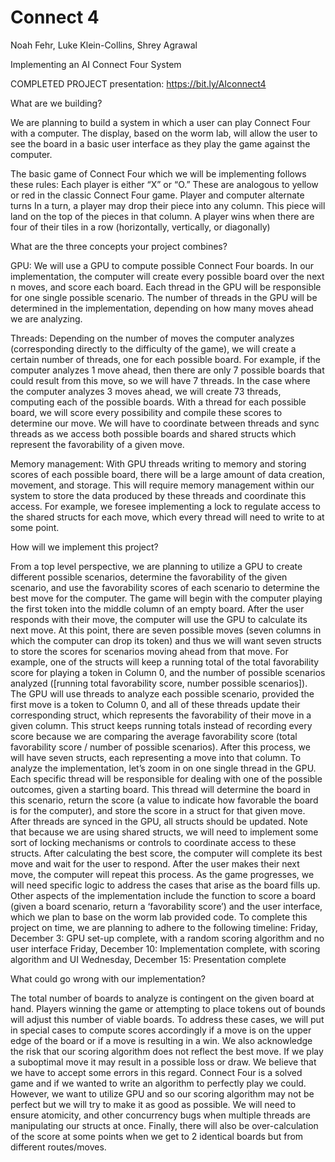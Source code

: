 # Connect 4

Noah Fehr, Luke Klein-Collins, Shrey Agrawal

Implementing an AI Connect Four System

COMPLETED PROJECT presentation: https://bit.ly/AIconnect4

What are we building?

We are planning to build a system in which a user can play Connect Four with a computer. The display, based on the worm lab, will allow the user to see the board in a basic user interface as they play the game against the computer.

The basic game of Connect Four which we will be implementing follows these rules: 
Each player is either “X” or “O.” These are analogous to yellow or red in the classic Connect Four game.
Player and computer alternate turns
In a turn, a player may drop their piece into any column. This piece will land on the top of the pieces in that column.
A player wins when there are four of their tiles in a row (horizontally, vertically, or diagonally) 

What are the three concepts your project combines?

GPU: We will use a GPU to compute possible Connect Four boards. In our implementation, the computer will create every possible board over the next n moves, and score each board. Each thread in the GPU will be responsible for one single possible scenario. The number of threads in the GPU will be determined in the implementation, depending on how many moves ahead we are analyzing. 

Threads: Depending on the number of moves the computer analyzes (corresponding directly to the difficulty of the game), we will create a certain number of threads, one for each possible board. For example, if the computer analyzes 1 move ahead, then there are only 7 possible boards that could result from this move, so we will have 7 threads. In the case where the computer analyzes 3 moves ahead, we will create 73 threads, computing each of the possible boards. With a thread for each possible board, we will score every possibility and compile these scores to determine our move. We will have to coordinate between threads and sync threads as we access both possible boards and shared structs which represent the favorability of a given move.

Memory management: With GPU threads writing to memory and storing scores of each possible board, there will be a large amount of data creation, movement, and storage. This will require memory management within our system to store the data produced by these threads and coordinate this access. For example, we foresee implementing a lock to regulate access to the shared structs for each move, which every thread will need to write to at some point. 


How will we implement this project?

From a top level perspective, we are planning to utilize a GPU to create different possible scenarios, determine the favorability of the given scenario, and use the favorability scores of each scenario to determine the best move for the computer. 
The game will begin with the computer playing the first token into the middle column of an empty board. After the user responds with their move, the computer will use the GPU to calculate its next move. At this point, there are seven possible moves (seven columns in which the computer can drop its token) and thus we will want seven structs to store the scores for scenarios moving ahead from that move. For example, one of the structs will keep a running total of the total favorability score for playing a token in Column 0, and the number of possible scenarios analyzed ([running total favorability score, number possible scenarios]). The GPU will use threads to analyze each possible scenario, provided the first move is a token to Column 0, and all of these threads update their corresponding struct, which represents the favorability of their move in a given column. This struct keeps running totals instead of recording every score because we are comparing the average favorability score (total favorability score / number of possible scenarios). After this process, we will have seven structs, each representing a move into that column.
To analyze the implementation, let’s zoom in on one single thread in the GPU. Each specific thread will be responsible for dealing with one of the possible outcomes, given a starting board. This thread will determine the board in this scenario, return the score (a value to indicate how favorable the board is for the computer), and store the score in a struct for that given move. After threads are synced in the GPU, all structs should be updated. Note that because we are using shared structs, we will need to implement some sort of locking mechanisms or controls to coordinate access to these structs. 
After calculating the best score, the computer will complete its best move and wait for the user to respond. After the user makes their next move, the computer will repeat this process. As the game progresses, we will need specific logic to address the cases that arise as the board fills up. Other aspects of the implementation include the function to score a board (given a board scenario, return a ‘favorability score’) and the user interface, which we plan to base on the worm lab provided code. 
To complete this project on time, we are planning to adhere to the following timeline: 
Friday, December 3: GPU set-up complete, with a random scoring algorithm and no user interface
Friday, December 10: Implementation complete, with scoring algorithm and UI
Wednesday, December 15: Presentation complete

What could go wrong with our implementation?

The total number of boards to analyze is contingent on the given board at hand. Players winning the game or attempting to place tokens out of bounds will adjust this number of viable boards. To address these cases, we will put in special cases to compute scores accordingly if a move is on the upper edge of the board or if a move is resulting in a win. 
We also acknowledge the risk that our scoring algorithm does not reflect the best move. If we play a suboptimal move it may result in a possible loss or draw. We believe that we have to accept some errors in this regard. Connect Four is a solved game and if we wanted to write an algorithm to perfectly play we could. However, we want to utilize GPU and so our scoring algorithm may not be perfect but we will try to make it as good as possible.
We will need to ensure atomicity, and other concurrency bugs when multiple threads are manipulating our structs at once. Finally, there will also be over-calculation of the score at some points when we get to 2 identical boards but from different routes/moves.

